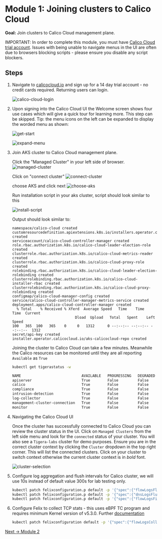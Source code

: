 # Module 1: Joining clusters to Calico Cloud

**Goal:** Join clusters to Calico Cloud management plane.

IMPORTANT: In order to complete this module, you must have [Calico Cloud trial account](https://www.calicocloud.io/?utm_campaign=calicocloud&utm_medium=digital&utm_source=microsoft). Issues with being unable to navigate menus in the UI are often due to browsers blocking scripts - please ensure you disable any script blockers.

## Steps

1. Navigate to [calicocloud.io](https://www.calicocloud.io/?utm_campaign=calicocloud&utm_medium=digital&utm_source=microsoft) and sign up for a 14 day trial account - no credit cards required. Returning users can login.

   ![calico-cloud-login](../img/calico-cloud-login.png)

2. Upon signing into the Calico Cloud UI the Welcome screen shows four use cases which will give a quick tour for learning more. This step can be skipped. Tip: the menu icons on the left can be expanded to display the worded menu as shown:

   ![get-start](../img/get-start.png)

   ![expand-menu](../img/expand-menu.png)

3. Join AKS cluster to Calico Cloud management plane.

    Click the "Managed Cluster" in your left side of browser.
    ![managed-cluster](../img/managed-cluster.png)

    Click on "connect cluster"
    ![connect-cluster](../img/connect-cluster.png)

    choose AKS and click next
    ![choose-aks](../img/choose-aks.png)

    Run installation script in your aks cluster, script should look similar to this

    ![install-script](../img/script.png)

    Output should look similar to:

    ```text
    namespace/calico-cloud created
    customresourcedefinition.apiextensions.k8s.io/installers.operator.calicocloud.io created
    serviceaccount/calico-cloud-controller-manager created
    role.rbac.authorization.k8s.io/calico-cloud-leader-election-role created
    clusterrole.rbac.authorization.k8s.io/calico-cloud-metrics-reader created
    clusterrole.rbac.authorization.k8s.io/calico-cloud-proxy-role created
    rolebinding.rbac.authorization.k8s.io/calico-cloud-leader-election-rolebinding created
    clusterrolebinding.rbac.authorization.k8s.io/calico-cloud-installer-rbac created
    clusterrolebinding.rbac.authorization.k8s.io/calico-cloud-proxy-rolebinding created
    configmap/calico-cloud-manager-config created
    service/calico-cloud-controller-manager-metrics-service created
    deployment.apps/calico-cloud-controller-manager created
      % Total    % Received % Xferd  Average Speed   Time    Time     Time  Current
                                 Dload  Upload   Total   Spent    Left  Speed
    100   365  100   365    0     0   1312      0 --:--:-- --:--:-- --:--:--  1312
    secret/api-key created
    installer.operator.calicocloud.io/aks-calicocloud-repo created
    ```

    Joining the cluster to Calico Cloud can take a few minutes. Meanwhile the Calico resources can be monitored until they are all reporting `Available` as `True`

    ```bash
    kubectl get tigerastatus -w

    NAME                            AVAILABLE   PROGRESSING   DEGRADED   SINCE
    apiserver                       True        False         False      96s
    calico                          True        False         False      16s
    compliance                      True        False         False      21s
    intrusion-detection             True        False         False      41s
    log-collector                   True        False         False      21s
    management-cluster-connection   True        False         False      51s
    monitor                         True        False         False      2m1s
    ```

4. Navigating the Calico Cloud UI

    Once the cluster has successfully connected to Calico Cloud you can review the cluster status in the UI. Click on `Managed Clusters` from the left side menu and look for the `connected` status of your cluster. You will also see a `Tigera-labs` cluster for demo purposes. Ensure you are in the correct cluster context by clicking the `Cluster` dropdown in the top right corner. This will list the connected clusters. Click on your cluster to switch context otherwise the current cluster context is in *bold* font.

    ![cluster-selection](../img/cluster-selection.png)

5. Configure log aggregation and flush intervals for Calico cluster, we will use 10s instead of default value 300s for lab testing only.

    ```bash
    kubectl patch felixconfiguration.p default -p '{"spec":{"flowLogsFlushInterval":"10s"}}'
    kubectl patch felixconfiguration.p default -p '{"spec":{"dnsLogsFlushInterval":"10s"}}'
    kubectl patch felixconfiguration.p default -p '{"spec":{"flowLogsFileAggregationKindForAllowed":1}}'
    ```

6. Configure Felix to collect TCP stats - this uses eBPF TC program and requires minimum Kernel version of v5.3.0. Further [documentation](https://docs.tigera.io/visibility/elastic/flow/tcpstats)

    ```bash
    kubectl patch felixconfiguration default -p '{"spec":{"flowLogsCollectTcpStats":true}}'
    ```

[Next -> Module 2](../modules/configuring-demo-apps.md)
